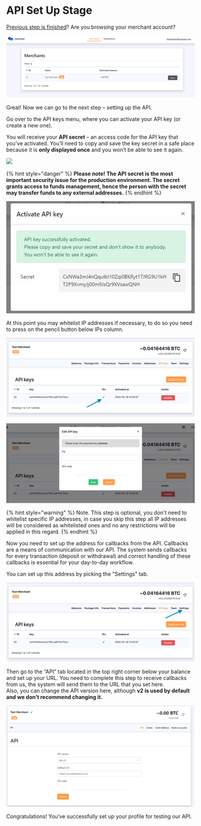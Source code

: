 # API Set Up Stage

[Previous step is finished](introduction.md)? Are you browsing your merchant account?

![](../.gitbook/assets/3.png)

Great! Now we can go to the next step – setting up the API.

Go over to the API keys menu, where you can activate your API key \(or create a new one\).

You will receive your **API secret** – an access code for the API key that you’ve activated. You’ll need to copy and save the key secret in a safe place because it is **only displayed once** and you won’t be able to see it again.

![](https://lh5.googleusercontent.com/FJMtZxGKaUNv_wTc3UNNUOqrc6th_yLiXwJqTEtMFI6iRNcGuAUUku7yOCtT_0_eduVxwkC3_8YvmzX_CHEvKwaE7Ti8iupFBXlI1ygpSVAJPkpIwjtAjewStzklYVJ8sGfFyqT5)

{% hint style="danger" %}
**Please note! The API secret is the most important security issue for the production environment. The secret grants access to funds management, hence the person with the secret may transfer funds to any external addresses.**
{% endhint %}

![](../.gitbook/assets/5.png)

At this point you may whitelist IP addresses if necessary, to do so you need to press on the pencil button below IPs column.

![](../.gitbook/assets/image%20%2829%29.png)

![](../.gitbook/assets/image%20%2831%29.png)

{% hint style="warning" %}
Note. This step is optional, you don't need to whitelist specific IP addresses, in case you skip this step all IP addresses will be considered as whitelisted ones and no any restrictions will be applied in this regard.
{% endhint %}

Now you need to set up the address for callbacks from the API. Callbacks are a means of communication with our API. The system sends callbacks for every transaction \(deposit or withdrawal\) and correct handling of these callbacks is essential for your day-to-day workflow.   
  
You can set up this address by picking the "Settings" tab. 

![](../.gitbook/assets/image%20%2837%29.png)

Then go to the “API” tab located in the top right corner below your balance and set up your URL. You need to complete this step to receive callbacks from us, the system will send them to the URL that you set here.  
Also, you can change the API version here, although **v2 is used by default and we don’t recommend changing it.**

![](../.gitbook/assets/7.png)

Congratulations! You’ve successfully set up your profile for testing our API.



